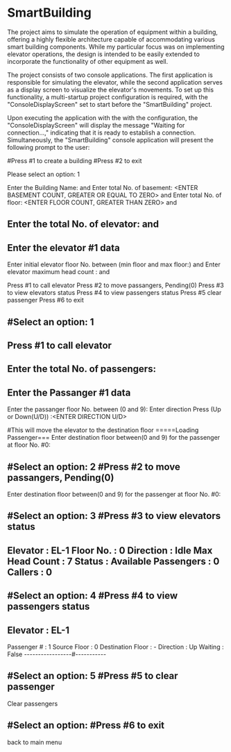 # SmartBuilding

The project aims to simulate the operation of equipment within a building, 
offering a highly flexible architecture capable of accommodating various 
smart building components. While my particular focus was on implementing 
elevator operations, the design is intended to be easily extended to 
incorporate the functionality of other equipment as well.


The project consists of two console applications. The first application is 
responsible for simulating the elevator, while the second application 
serves as a display screen to visualize the elevator's movements. 
To set up this functionality, a multi-startup project configuration 
is required, with the "ConsoleDisplayScreen" set to start 
before the "SmartBuilding" project.


Upon executing the application with the with the configuration, the 
"ConsoleDisplayScreen" will display the message "Waiting for connection...," 
indicating that it is ready to establish a connection. Simultaneously, 
the "SmartBuilding" console application will present the following prompt 
to the user:


#Press #1 to create a building
#Press #2 to exit

Please select an option: 1

Enter the Building Name:     <ENTER THE BUILDING NAME> and <Press Any Key>
Enter total No. of basement: <ENTER BASEMENT COUNT, GREATER OR EQUAL TO ZERO> and <Press Any Key>
Enter total No. of floor:    <ENTER FLOOR COUNT, GREATER THAN ZERO> and <Press Any Key>


Enter the total No. of elevator: <ENTER NUMBER OF ELEVATORS> and <Press Any Key>
-----------------------------
Enter the elevator #1 data
-----------------------------
Enter initial elevator floor No. between (min floor and max floor:) <ENTER FLOOR NUMBER> and <Press Any Key>
Enter elevator maximum head count : <ENTER MAXIMUM PERSON LIMIT> and <Press Any Key>


Press #1 to call elevator
Press #2 to move passangers, Pending(0)
Press #3 to view elevators status
Press #4 to view passengers status
Press #5 clear passenger
Press #6 to exit


#Select an option: 1
------------------------------
Press #1 to call elevator
------------------------------

Enter the total No. of passengers: <ENTER NUMBER OF PASSANGERS>
------------------------------
Enter the Passanger #1 data
------------------------------
Enter the passanger floor No. between (0 and 9): <ENTER FLOOR NO>
Enter direction Press (Up or Down(U/D)) :<ENTER DIRECTION U/D>


#This will move the elevator to the destination floor
=====Loading Passenger===
Enter destination floor between(0 and 9) for the passenger at floor No. #0:  <ENTER FLOOR NO> 





#Select an option: 2
#Press #2 to move passangers, Pending(0)
-----------------------------
Enter destination floor between(0 and 9) for the passenger at floor No. #0:  <ENTER FLOOR NO> 



#Select an option: 3
#Press #3 to view elevators status
-----------------------------
Elevator       : EL-1
Floor No.      : 0
Direction      : Idle
Max Head Count : 7
Status         : Available
Passengers     : 0
Callers        : 0
-----------------------------


#Select an option: 4
#Press #4 to view passengers status
-----------------------------
Elevator       : EL-1
-----------------------------
Passenger #       : 1
Source Floor      : 0
Destination Floor : -
Direction         : Up
Waiting           : False
-----------------#-----------


#Select an option: 5
#Press #5 to clear passenger
-----------------------------
Clear passengers


#Select an option: 
#Press #6 to exit
-----------------------------
back to main menu


